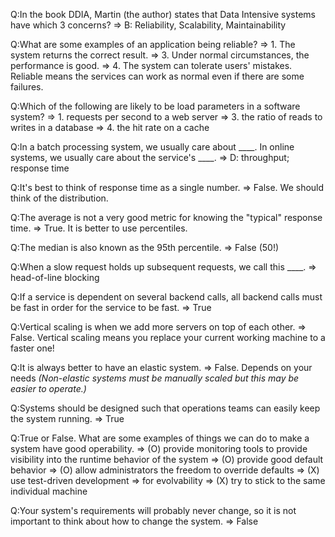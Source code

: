 Q:In the book DDIA, Martin (the author) states that Data Intensive systems have which 3 concerns?
=> B: Reliability, Scalability, Maintainability

Q:What are some examples of an application being reliable?
=> 1. The system returns the correct result.
=> 3. Under normal circumstances, the performance is good.
=> 4. The system can tolerate users' mistakes.
Reliable means the services can work as normal even if there are some failures.

Q:Which of the following are likely to be load parameters in a software system?
=> 1. requests per second to a web server
=> 3. the ratio of reads to writes in a database
=> 4. the hit rate on a cache

Q:In a batch processing system, we usually care about ____. In online systems, we usually care about the service's ____. 
=> D: throughput; response time

Q:It's best to think of response time as a single number.
=> False. We should think of the distribution.

Q:The average is not a very good metric for knowing the "typical" response time.
=> True. It is better to use percentiles.

Q:The median is also known as the 95th percentile.
=> False (50!)

Q:When a slow request holds up subsequent requests, we call this ____.
=> head-of-line blocking

Q:If a service is dependent on several backend calls, all backend calls must be fast in order for the service to be fast.
=> True

Q:Vertical scaling is when we add more servers on top of each other.
=> False. Vertical scaling means you replace your current working machine to a faster one!

Q:It is always better to have an elastic system.
=> False. Depends on your needs *(Non-elastic systems must be manually scaled but this may be easier to operate.)*

Q:Systems should be designed such that operations teams can easily keep the system running.
=> True

Q:True or False. What are some examples of things we can do to make a system have good operability.
=> (O) provide monitoring tools to provide visibility into the runtime behavior of the system
=> (O) provide good default behavior
=> (O) allow administrators the freedom to override defaults
=> (X) use test-driven development =>  for evolvability
=> (X) try to stick to the same individual machine

Q:Your system's requirements will probably never change, so it is not important to think about how to change the system.
=> False
